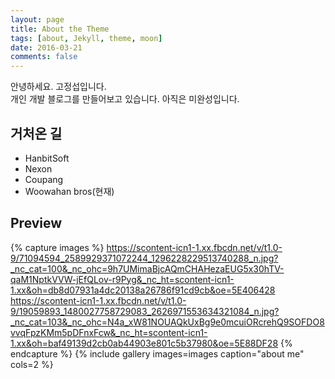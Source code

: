 ```yaml
---
layout: page
title: About the Theme
tags: [about, Jekyll, theme, moon]
date: 2016-03-21
comments: false
---
```

    
안녕하세요. 고정섭입니다.  
개인 개발 블로그를 만들어보고 있습니다. 아직은 미완성입니다.

## 거처온 길
* HanbitSoft
* Nexon
* Coupang
* Woowahan bros(현재) 

## Preview

{% capture images %}
    https://scontent-icn1-1.xx.fbcdn.net/v/t1.0-9/71094594_2589929371072244_1296228229513740288_n.jpg?_nc_cat=100&_nc_ohc=9h7UMimaBjcAQmCHAHezaEUG5x30hTV-qaM1NptkVVW-jEfQLov-r9Pyg&_nc_ht=scontent-icn1-1.xx&oh=db8d07931a4dc20138a26786f91cd9cb&oe=5E406428
    https://scontent-icn1-1.xx.fbcdn.net/v/t1.0-9/19059893_1480027758729083_2626971553634321084_n.jpg?_nc_cat=103&_nc_ohc=N4a_xW81NOUAQkUxBg9e0mcuiORcrehQ9SOFDO8vvqFpzKMm5pDFnxFcw&_nc_ht=scontent-icn1-1.xx&oh=baf49139d2cb0ab44903e801c5b37980&oe=5E88DF28
{% endcapture %}
{% include gallery images=images caption="about me" cols=2 %}